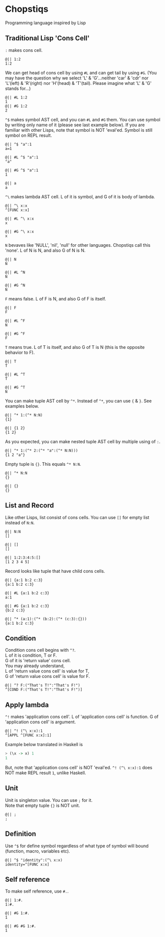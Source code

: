 # Chopstiqs
Programming language inspired by Lisp

## Traditional Lisp 'Cons Cell'

`:` makes cons cell.

```
@|| 1:2
1:2
```

We can get head of cons cell by using `#L`
and can get tail by using `#G`.
(You may have the question why we select 'L' & 'G'...neither 'car' & 'cdr' nor 'L'(left) & 'R'(right) nor 'H'(head) & 'T'(tail). Please imagine what 'L' & 'G' stands for...)

```
@|| #L 1:2
1
@|| #G 1:2
2
```

`^$` makes symbol AST cell, and you can `#L` and `#G` them. You can use symbol by writing only name of it (please see last example below). If you are familiar with other Lisps, note that symbol is NOT 'eval'ed. Symbol is still symbol on REPL result.

```
@|| ^$ "a":1
a=1

@|| #L ^$ "a":1
"a"

@|| #G ^$ "a":1
1

@|| a
a
```

`^\` makes lambda AST cell. L of it is symbol, and G of it is body of lambda.

```
@|| ^\ x:x
^[FUNC x:x]

@|| #L ^\ x:x
x

@|| #G ^\ x:x
x
```

`N` bevaves like 'NULL', 'nil', 'null' for other languages.
Chopstiqs call this 'none'.
L of N is N, and also G of N is N.

```
@|| N
N

@|| #L ^N
N

@|| #G ^N
N
```

`F` means false.
L of F is N, and also G of F is itself.

```
@|| F
F

@|| #L ^F
N

@|| #G ^F
F
```

`T` means true.
L of T is itself, and also G of T is N
(this is the opposite behavior to F).

```
@|| T
T

@|| #L ^T
T

@|| #G ^T
N
```

You can make tuple AST cell by `^*`. Instead of `^*`, you can use `{` & `}`. See examples below.

```
@|| ^* 1:(^* N:N)
{1}

@|| {1 2}
{1 2}
```

As you expected, you can make nested tuple AST cell by multiple using of `:`.

```
@|| ^* 1:(^* 2:(^* "a":(^* N:N)))
{1 2 "a"}
```

Empty tuple is `{}`. This equals `^* N:N`.

```
@|| ^* N:N
{}

@|| {}
{}
```

## List and Record
Like other Lisps, list consist of cons cells.
You can use `[]` for empty list instead of `N:N`.
```
@|| N:N
[]

@|| []
[]

@|| 1:2:3:4:5:[]
[1 2 3 4 5]
```

Record looks like tuple that have child cons cells.

```
@|| {a:1 b:2 c:3}
{a:1 b:2 c:3}

@|| #L {a:1 b:2 c:3}
a:1

@|| #G {a:1 b:2 c:3}
{b:2 c:3}

@|| ^* (a:1):(^* (b:2):(^* (c:3):{}))
{a:1 b:2 c:3}
```

## Condition

Condition cons cell begins with `^?`.<br>
L of it is condition, T or F.<br>
G of it is 'return value' cons cell.<br>
You may already understand,<br>
L of 'return value cons cell' is value for T,<br>
G of 'return value cons cell' is value for F.

```
@|| ^? F:("That's T!":"That's F!")
^[COND F:("That's T!":"That's F!")]
```

## Apply lambda

`^!` makes 'application cons cell'.
L of 'application cons cell' is function.
G of 'application cons cell' is argument.

```
@|| ^! (^\ x:x):1
^[APPL ^[FUNC x:x]:1]
```

Example below translated in Haskell is

``` Haskell
> (\x -> x) 1
1
```

But, note that 'application cons cell' is NOT 'eval'ed.
`^! (^\ x:x):1` does NOT make REPL result `1`, unlike Haskell.


## Unit

Unit is singleton value. You can use `;` for it.<br>
Note that empty tuple `{}` is NOT unit.

```
@|| ;
;
```

## Definition

Use `^$` for define symbol regardless of what type of symbol will bound (function, macro, variables  etc).

```
@|| ^$ "identity":(^\ x:x)
identity=^[FUNC x:x]
```

## Self reference

To make self reference, use `#.`.

```
@|| 1:#.
1:#.

@|| #G 1:#.
1

@|| #G #G 1:#.
1
```
